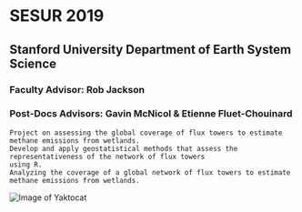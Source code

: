 # SESUR 2019
## Stanford University Department of Earth System Science
### Faculty Advisor: Rob Jackson
### Post-Docs Advisors: Gavin McNicol & Etienne Fluet-Chouinard
```
Project on assessing the global coverage of flux towers to estimate methane emissions from wetlands.
Develop and apply geostatistical methods that assess the representativeness of the network of flux towers 
using R.
Analyzing the coverage of a global network of flux towers to estimate methane emissions from wetlands.
```
![Image of Yaktocat](https://octodex.github.com/images/yaktocat.png)
